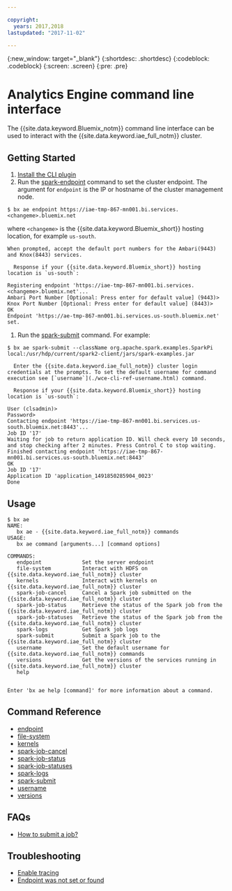 ```yaml
---

copyright:
  years: 2017,2018
lastupdated: "2017-11-02"

---
```


<!-- Attribute definitions -->
{:new_window: target="_blank"}
{:shortdesc: .shortdesc}
{:codeblock: .codeblock}
{:screen: .screen}
{:pre: .pre}

# Analytics Engine command line interface

The {{site.data.keyword.Bluemix_notm}} command line interface can be used to interact with the {{site.data.keyword.iae_full_notm}} cluster.


## Getting Started

1. [Install the CLI plugin](./wce-wcl-install.html)
1. Run the [spark-endpoint](./wce-cli-ref-spark-endpoint.html) command to set the cluster endpoint. The argument for `endpoint` is the IP or hostname of the cluster management node.
  ```
  $ bx ae endpoint https://iae-tmp-867-mn001.bi.services.<changeme>.bluemix.net
  ```
where `<changeme>` is the {{site.data.keyword.Bluemix_short}} hosting location, for example `us-south`.

  	When prompted, accept the default port numbers for the Ambari(9443) and Knox(8443) services.

	  Response if your {{site.data.keyword.Bluemix_short}} hosting location is `us-south`:
  ```
  Registering endpoint 'https://iae-tmp-867-mn001.bi.services.<changeme>.bluemix.net'...
  Ambari Port Number [Optional: Press enter for default value] (9443)>
  Knox Port Number [Optional: Press enter for default value] (8443)>
  OK
  Endpoint 'https://ae-tmp-867-mn001.bi.services.us-south.bluemix.net' set.
  ```

1. Run the [spark-submit](./wce-cli-ref-spark-submit.html) command. For example:
  ```
  $ bx ae spark-submit --className org.apache.spark.examples.SparkPi local:/usr/hdp/current/spark2-client/jars/spark-examples.jar
  ```

	  Enter the {{site.data.keyword.iae_full_notm}} cluster login credentials at the prompts. To set the default username for command execution see [`username`](./wce-cli-ref-username.html) command.

	  Response if your {{site.data.keyword.Bluemix_short}} hosting location is `us-south`:
  ```
  User (clsadmin)>
  Password>
  Contacting endpoint 'https://iae-tmp-867-mn001.bi.services.us-south.bluemix.net:8443'...
  Job ID '17'
  Waiting for job to return application ID. Will check every 10 seconds, and stop checking after 2 minutes. Press Control C to stop waiting.
  Finished contacting endpoint 'https://iae-tmp-867-mn001.bi.services.us-south.bluemix.net:8443'
  OK
  Job ID '17'
  Application ID 'application_1491850285904_0023'
  Done
  ```

## Usage

```
$ bx ae
NAME:
   bx ae - {{site.data.keyword.iae_full_notm}} commands
USAGE:
   bx ae command [arguments...] [command options]

COMMANDS:
   endpoint             Set the server endpoint
   file-system          Interact with HDFS on {{site.data.keyword.iae_full_notm}} cluster
   kernels              Interact with kernels on {{site.data.keyword.iae_full_notm}} cluster
   spark-job-cancel     Cancel a Spark job submitted on the {{site.data.keyword.iae_full_notm}} cluster
   spark-job-status     Retrieve the status of the Spark job from the {{site.data.keyword.iae_full_notm}} cluster
   spark-job-statuses   Retrieve the status of the Spark job from the {{site.data.keyword.iae_full_notm}} cluster
   spark-logs           Get Spark job logs
   spark-submit         Submit a Spark job to the {{site.data.keyword.iae_full_notm}} cluster
   username             Set the default username for {{site.data.keyword.iae_full_notm}} commands
   versions             Get the versions of the services running in {{site.data.keyword.iae_full_notm}} cluster
   help                 


Enter 'bx ae help [command]' for more information about a command.
```

## Command Reference

- [endpoint](./wce-cli-ref-spark-endpoint.html)
- [file-system](./wce-cli-ref-file-system.html)
- [kernels](./wce-cli-ref-kernels.html)
- [spark-job-cancel](./wce-cli-ref-spark-job-cancel.html)
- [spark-job-status](./wce-cli-ref-spark-job-status.html)
- [spark-job-statuses](./wce-cli-ref-spark-job-statuses.html)
- [spark-logs](./wce-cli-ref-spark-logs.html)
- [spark-submit](./wce-cli-ref-spark-submit.html)
- [username](./wce-cli-ref-username.html)
- [versions](./wce-cli-ref-versions.html)

## FAQs

- [How to submit a job?](./Spark-Batch.html#wce-cli)

## Troubleshooting

- [Enable tracing](./wce-cli-troubleshoot.html#enable-tracing)
- [Endpoint was not set or found](./wce-cli-troubleshoot.html#endpoint-was-not-set-or-found-call-endpoint-first)
